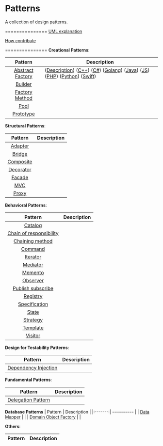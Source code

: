 Patterns
===============

A collection of design patterns.

===============
[UML explanation](https://github.com/held-m/patterns/wiki/UML)

[How contribute](https://github.com/held-m/patterns/wiki/Contribute)

===============
__Creational Patterns__:

| Pattern | Description |
|:-------:| ----------- |
| [Abstract Factory](patterns/creational/abstract-factory) | ([Description](patterns/creational/abstract-factory)) ([C++](patterns/creational/abstract-factory/c-plus)) ([C#](patterns/creational/abstract-factory/C%23)) ([Golang](patterns/creational/abstract-factory/golang)) ([Java](patterns/creational/abstract-factory/java)) ([JS](patterns/creational/abstract-factory/js)) ([PHP](patterns/creational/abstract-factory/php)) ([Python](patterns/creational/abstract-factory/python)) ([Swift](patterns/creational/abstract-factory/swift))|
| [Builder](patterns/creational/builder) | |
| [Factory Method](patterns/creational/factory-method) |  |
| [Pool](patterns/creational/pool) | |
| [Prototype](patterns/creational/prototype) | |

__Structural Patterns__:

| Pattern | Description |
|:-------:| ----------- |
| [Adapter](patterns/structural/adapter) | |
| [Bridge](patterns/structural/bridge) | |
| [Composite](patterns/structural/composite) | |
| [Decorator](patterns/structural/decorator) | |
| [Facade](patterns/structural/facade) | |
| [MVC](patterns/structural/mvc) | |
| [Proxy](patterns/structural/proxy) | |

__Behavioral Patterns__:

| Pattern | Description |
|:-------:| ----------- |
| [Catalog](patterns/behavioral/catalog) ||
| [Chain of responsibility](patterns/behavioral/chain-of-responsibility) |  |
| [Chaining method](patterns/behavioral/chaining-method) | |
| [Command](patterns/behavioral/command) |  |
| [Iterator](patterns/behavioral/iterator) | |
| [Mediator](patterns/behavioral/mediator) |  |
| [Memento](patterns/behavioral/memento) | |
| [Observer](patterns/behavioral/observer) | |
| [Publish subscribe](patterns/behavioral/publish-subscribe) |  |
| [Registry](patterns/behavioral/registry) |  |
| [Specification](patterns/behavioral/specification) | |
| [State](patterns/behavioral/state) |  |
| [Strategy](patterns/behavioral/strategy) |  |
| [Template](patterns/behavioral/template) |  |
| [Visitor](patterns/behavioral/visitor) |  |

__Design for Testability Patterns__:

| Pattern | Description |
|:-------:| ----------- |
| [Dependency Injection](patterns/dependency-injection) | |

__Fundamental Patterns__:

| Pattern | Description |
|:-------:| ----------- |
| [Delegation Pattern](patterns/fundamental/delegation-pattern) | |

__Database Patterns__
| Pattern | Description |
|:-------:| ----------- |
| [Data Mapper](patterns/fundamental/data-mapper) | |
| [Domain Object Factory](patterns/fundamental/domain-object-factory) | |

__Others__:

| Pattern | Description |
|:-------:| ----------- |


